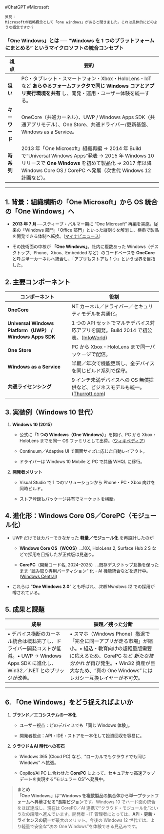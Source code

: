 #ChatGPT #Microsoft

```
質問：
Microsoftの戦略概念として「one windows」があると聞きました。これは具体的にどのような概念ですか？
```

### 「One Windows」とは ── “Windows を 1 つのプラットフォームにまとめる” というマイクロソフトの統合コンセプト

|視点|要約|
|---|---|
|**狙い**|PC・タブレット・スマートフォン・Xbox・HoloLens・IoT など **あらゆるフォームファクタで同じ Windows コアとアプリ実行環境を共有** し、開発・運用・ユーザー体験を統一する。|
|**キーワード**|OneCore（共通カーネル）、UWP / Windows Apps SDK（共通アプリモデル）、One Store、共通ドライバー/更新基盤、Windows as a Service。|
|**時系列**|2013 年「One Microsoft」組織再編 → 2014 年 Build で“Universal Windows Apps”発表 → 2015 年 Windows 10 リリースで **One Windows** を初めて製品化 → 2017 年以降 Windows Core OS / CorePC へ発展（次世代 Windows 12 計画など）。|

---

## 1. 背景：組織横断の「One Microsoft」から OS 統合の「One Windows」へ

- **2013 年 7 月**──スティーブ・バルマー期に “One Microsoft” 再編を実施。従来の「Windows 部門」「Office 部門」といった縦割りを解消し、横串で製品を開発できる体制へ転換。([マイナビニュース](https://news.mynavi.jp/article/20130712-a068/?utm_source=chatgpt.com "「One Microsoft」へ、マイクロソフトが大規模な組織再編"))
    
- その技術面の中核が **「One Windows」**。社内に複数あった Windows（デスクトップ、Phone、Xbox、Embedded など）のコードベースを **OneCore** と呼ぶ単一カーネルへ統合し、「アプリもストアも 1 つ」という世界を目指した。
    

## 2. 主要コンポーネント

|コンポーネント|役割|
|---|---|
|**OneCore**|NT カーネル／ドライバー／セキュリティモデルを共通化。|
|**Universal Windows Platform（UWP） / Windows Apps SDK**|1 つの API セットでマルチデバイス対応アプリを開発。Build 2014 で初公表。([InfoWorld](https://www.infoworld.com/article/2199532/one-windows-all-devices-the-new-microsoft-app-strategy-unveiled.html "One Windows, all devices: The new Microsoft app strategy unveiled \| InfoWorld"))|
|**One Store**|PC から Xbox・HoloLens まで同一パッケージで配信。|
|**Windows as a Service**|半期／年次で機能更新し、全デバイスを同じビルド系列で保守。|
|**共通ライセンシング**|9 インチ未満デバイスへの OS 無償提供など、ビジネスモデルも統一。([Thurrott.com](https://www.thurrott.com/office/2321/microsofts-new-strategy-for-office-freemium "Microsoft's New Strategy for Office: Freemium - Thurrott.com"))|

## 3. 実装例（Windows 10 世代）

1. **Windows 10 (2015)**
    
    - 公式に「**1 つの Windows（One Windows）**」を掲げ、PC から Xbox・HoloLens までを同一 OS ファミリとして出荷。([ウィキペディア](https://zh.wikipedia.org/wiki/Windows_10 "Windows 10 - 维基百科，自由的百科全书"))
        
    - Continuum／Adaptive UI で画面サイズに応じた自動レイアウト。
        
    - ドライバーは Windows 10 Mobile と PC で共通 WHQL に移行。
        
2. **開発者メリット**
    
    - Visual Studio で 1 つのソリューションから Phone・PC・Xbox 向けを同時ビルド。
        
    - ストア登録もパッケージ共有でマーケットを横断。
        

## 4. 進化形：Windows Core OS／CorePC（モジュール化）

- UWP だけではカバーできなかった **軽量／モジュール化** を再設計したのが
    
    - **Windows Core OS（WCOS）**…10X, HoloLens 2, Surface Hub 2 S などで採用を目指したが正式版は見送り。
        
    - **CorePC**（開発コード名, 2024–2025）…既存デスクトップ互換を保ったまま “読み取り専用パーティション” 化・AI 機能統合などを進行中。([Windows Central](https://www.windowscentral.com/software-apps/windows-11/microsoft-windows-corepc-modern-platform-hudson-valley-2024 "Microsoft plans major platform upgrades for Windows that will modernize the OS with AI, faster updates, and better security | Windows Central"))
        
- これらは “**One Windows 2.0**” とも呼ばれ、_次期 Windows 12_ での採用が噂されている。
    

## 5. 成果と課題

|成果|課題／残った分断|
|---|---|
|• デバイス横断のカーネル統合は概ね完了し、ドライバー開発コストが低減。• UWP → Windows Apps SDK に進化し、Win32／.NET とのブリッジが改善。|• スマホ（Windows Phone）撤退で「完全に同一アプリが走る市場」が縮小。• 組込・教育向けの超軽量版需要に応えるため、CorePC など _新たな枝分かれ_ が再び発生。• Win32 資産が巨大なため、“真の One Windows” にはレガシー互換レイヤーが不可欠。|

---

## 6. 「One Windows」をどう捉えればよいか

1. **ブランド／エコシステムの一本化**
    
    - ユーザー視点：どのデバイスでも「同じ Windows 体験」。
        
    - 開発者視点：API・IDE・ストアを一本化して投資回収を容易に。
        
2. **クラウド＆AI 時代への布石**
    
    - Windows 365 (Cloud PC) など、“ローカルでもクラウドでも同じ Windows” へ拡張。
        
    - Copilot/AI PC に合わせた **CorePC** によって、セキュアかつ高速アップデートを実現する“モジュラー OS”へ発展中。
        

> **まとめ**  
> **「One Windows」は“Windows を複数製品の集合体から単一プラットフォームへ昇華させる”長期ビジョン**です。Windows 10 でハード面の統合をほぼ達成し、現在は CorePC／AI 連携で“クラウド・モジュール化”という次の段階へ進んでいます。開発者・IT 管理者にとっては、**API・更新・ライセンスの統一**が最大のメリット。今後の Windows 12 世代では、より軽量で安全な“次の One Windows”を体験できる見込みです。

